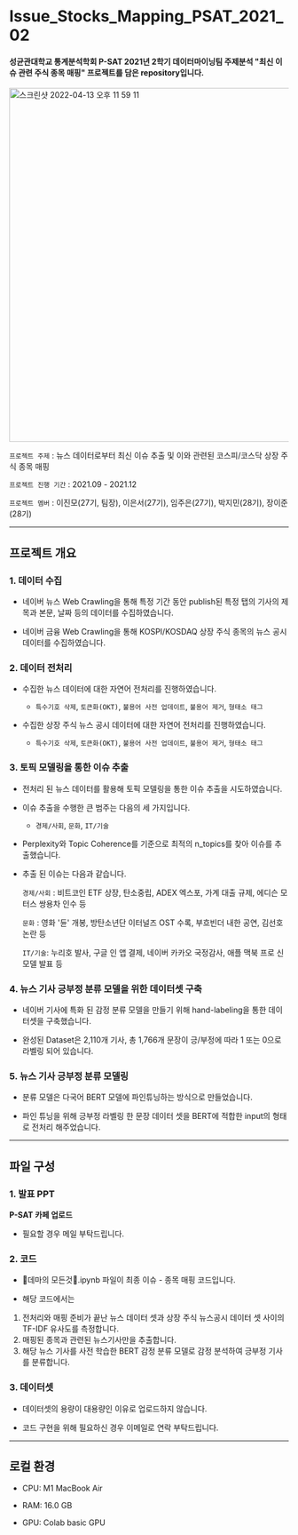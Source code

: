 # Issue_Stocks_Mapping_PSAT_2021_02

#### 성균관대학교 통계분석학회 P-SAT 2021년 2학기 데이터마이닝팀 주제분석 "최신 이슈 관련 주식 종목 매핑" 프로젝트를 담은 repository입니다.


<img width="637" alt="스크린샷 2022-04-13 오후 11 59 11" src="https://user-images.githubusercontent.com/83468520/163413694-4e1a3646-64aa-41a7-88aa-3bdf7c2a7fd2.png">


`프로젝트 주제` : 뉴스 데이터로부터 최신 이슈 추출 및 이와 관련된 코스피/코스닥 상장 주식 종목 매핑


`프로젝트 진행 기간` : 2021.09 - 2021.12


`프로젝트 멤버` : 이진모(27기, 팀장), 이은서(27기), 임주은(27기), 박지민(28기), 장이준(28기)

---

## 프로젝트 개요

### 1. 데이터 수집


- 네이버 뉴스 Web Crawling을 통해 특정 기간 동안 publish된 특정 탭의 기사의 제목과 본문, 날짜 등의 데이터를 수집하였습니다.


- 네이버 금융 Web Crawling을 통해 KOSPI/KOSDAQ 상장 주식 종목의 뉴스 공시 데이터를 수집하였습니다. 


### 2. 데이터 전처리


- 수집한 뉴스 데이터에 대한 자연어 전처리를 진행하였습니다.

   * `특수기호 삭제`, `토큰화(OKT)`, `불용어 사전 업데이트`, `불용어 제거`, `형태소 태그`


- 수집한 상장 주식 뉴스 공시 데이터에 대한 자연어 전처리를 진행하였습니다.

   * `특수기호 삭제`, `토큰화(OKT)`, `불용어 사전 업데이트`, `불용어 제거`, `형태소 태그`


### 3. 토픽 모델링을 통한 이슈 추출


- 전처리 된 뉴스 데이터를 활용해 토픽 모델링을 통한 이슈 추출을 시도하였습니다.


- 이슈 추출을 수행한 큰 범주는 다음의 세 가지입니다.

   * `경제/사회`, `문화`, `IT/기술`


- Perplexity와 Topic Coherence를 기준으로 최적의 n_topics를 찾아 이슈를 추출했습니다.


- 추출 된 이슈는 다음과 같습니다.

   `경제/사회` : 비트코인 ETF 상장, 탄소중립, ADEX 엑스포, 가계 대출 규제, 에디슨 모터스 쌍용차 인수 등

   `문화` : 영화 '듄' 개봉, 방탄소년단 이터널즈 OST 수록, 부흐빈더 내한 공연, 김선호 논란 등

   `IT/기술`: 누리호 발사, 구글 인 앱 결제, 네이버 카카오 국정감사, 애플 맥북 프로 신모델 발표 등


### 4. 뉴스 기사 긍부정 분류 모델을 위한 데이터셋 구축


- 네이버 기사에 특화 된 감정 분류 모델을 만들기 위해 hand-labeling을 통한 데이터셋을 구축했습니다.


- 완성된 Dataset은 2,110개 기사, 총 1,766개 문장이 긍/부정에 따라 1 또는 0으로 라벨링 되어 있습니다.


### 5. 뉴스 기사 긍부정 분류 모델링


- 분류 모델은 다국어 BERT 모델에 파인튜닝하는 방식으로 만들었습니다. 


- 파인 튜닝을 위해 긍부정 라벨링 한 문장 데이터 셋을 BERT에 적합한 input의 형태로 전처리 해주었습니다.

---

## 파일 구성

### 1. 발표 PPT


   **P-SAT 카페 업로드**
   * 필요할 경우 메일 부탁드립니다.


### 2. 코드


   * 🥑데마의 모든것🥑.ipynb 파일이 최종 이슈 - 종목 매핑 코드입니다.
   
   * 해당 코드에서는 
   
   1) 전처리와 매핑 준비가 끝난 뉴스 데이터 셋과 상장 주식 뉴스공시 데이터 셋 사이의 TF-IDF 유사도를 측정합니다. <br>
   2) 매핑된 종목과 관련된 뉴스기사만을 추출합니다. <br>
   3) 해당 뉴스 기사를 사전 학습한 BERT 감정 분류 모델로 감정 분석하여 긍부정 기사를 분류합니다.


### 3. 데이터셋


   * 데이터셋의 용량이 대용량인 이유로 업로드하지 않습니다.
   
   * 코드 구현을 위해 필요하신 경우 이메일로 연락 부탁드립니다.


---

## 로컬 환경

* CPU: M1 MacBook Air

* RAM: 16.0 GB

* GPU: Colab basic GPU




